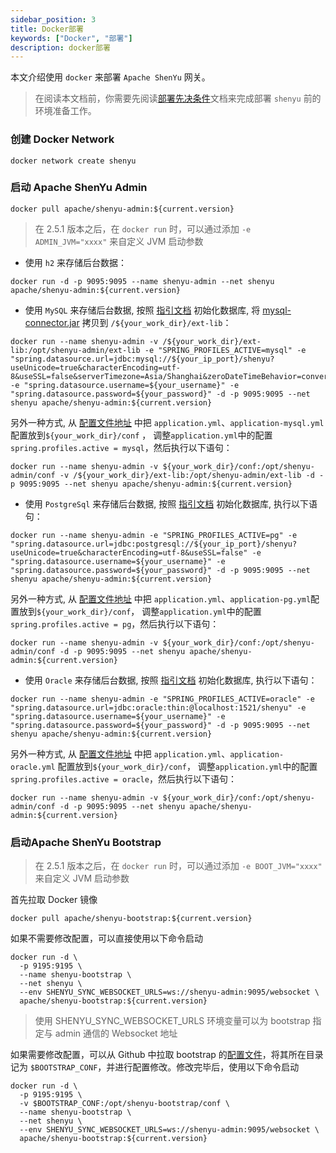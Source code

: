 ```yaml
---
sidebar_position: 3
title: Docker部署
keywords: ["Docker", "部署"]
description: docker部署
---
```


本文介绍使用 `docker` 来部署 `Apache ShenYu` 网关。

> 在阅读本文档前，你需要先阅读[部署先决条件](./deployment-before.md)文档来完成部署 `shenyu` 前的环境准备工作。

### 创建 Docker Network

```
docker network create shenyu
```

### 启动 Apache ShenYu Admin

```
docker pull apache/shenyu-admin:${current.version}
```

> 在 2.5.1 版本之后，在 `docker run` 时，可以通过添加 `-e ADMIN_JVM="xxxx"` 来自定义 JVM 启动参数

* 使用 `h2` 来存储后台数据：

```
docker run -d -p 9095:9095 --name shenyu-admin --net shenyu apache/shenyu-admin:${current.version}
```

* 使用 `MySQL` 来存储后台数据, 按照 [指引文档](./deployment-before.md#mysql) 初始化数据库, 将 [mysql-connector.jar](https://repo1.maven.org/maven2/mysql/mysql-connector-java/8.0.29/mysql-connector-java-8.0.29.jar) 拷贝到 `/${your_work_dir}/ext-lib`：

```
docker run --name shenyu-admin -v /${your_work_dir}/ext-lib:/opt/shenyu-admin/ext-lib -e "SPRING_PROFILES_ACTIVE=mysql" -e "spring.datasource.url=jdbc:mysql://${your_ip_port}/shenyu?useUnicode=true&characterEncoding=utf-8&useSSL=false&serverTimezone=Asia/Shanghai&zeroDateTimeBehavior=convertToNull" -e "spring.datasource.username=${your_username}" -e "spring.datasource.password=${your_password}" -d -p 9095:9095 --net shenyu apache/shenyu-admin:${current.version}
```

另外一种方式, 从 [配置文件地址](https://github.com/apache/shenyu/blob/master/shenyu-admin/src/main/resources/) 中把 `application.yml`、`application-mysql.yml`配置放到`${your_work_dir}/conf` ， 调整`application.yml`中的配置`spring.profiles.active = mysql`，然后执行以下语句：

```          
docker run --name shenyu-admin -v ${your_work_dir}/conf:/opt/shenyu-admin/conf -v /${your_work_dir}/ext-lib:/opt/shenyu-admin/ext-lib -d -p 9095:9095 --net shenyu apache/shenyu-admin:${current.version}
```

* 使用 `PostgreSql` 来存储后台数据, 按照 [指引文档](./deployment-before.md#postgresql) 初始化数据库, 执行以下语句：

```
docker run --name shenyu-admin -e "SPRING_PROFILES_ACTIVE=pg" -e "spring.datasource.url=jdbc:postgresql://${your_ip_port}/shenyu?useUnicode=true&characterEncoding=utf-8&useSSL=false" -e "spring.datasource.username=${your_username}" -e "spring.datasource.password=${your_password}" -d -p 9095:9095 --net shenyu apache/shenyu-admin:${current.version}
```

另外一种方式, 从 [配置文件地址](https://github.com/apache/shenyu/blob/master/shenyu-admin/src/main/resources/) 中把 `application.yml`、`application-pg.yml`配置放到`${your_work_dir}/conf`， 调整`application.yml`中的配置`spring.profiles.active = pg`，然后执行以下语句：

```
docker run --name shenyu-admin -v ${your_work_dir}/conf:/opt/shenyu-admin/conf -d -p 9095:9095 --net shenyu apache/shenyu-admin:${current.version}
```

* 使用 `Oracle` 来存储后台数据, 按照 [指引文档](./deployment-before.md#oracle) 初始化数据库, 执行以下语句：

```
docker run --name shenyu-admin -e "SPRING_PROFILES_ACTIVE=oracle" -e "spring.datasource.url=jdbc:oracle:thin:@localhost:1521/shenyu" -e "spring.datasource.username=${your_username}" -e "spring.datasource.password=${your_password}" -d -p 9095:9095 --net shenyu apache/shenyu-admin:${current.version}
```

另外一种方式, 从 [配置文件地址](https://github.com/apache/shenyu/blob/master/shenyu-admin/src/main/resources/) 中把 `application.yml`、`application-oracle.yml` 配置放到`${your_work_dir}/conf`， 调整`application.yml`中的配置`spring.profiles.active = oracle`，然后执行以下语句：

```
docker run --name shenyu-admin -v ${your_work_dir}/conf:/opt/shenyu-admin/conf -d -p 9095:9095 --net shenyu apache/shenyu-admin:${current.version}
```

### 启动Apache ShenYu Bootstrap

> 在 2.5.1 版本之后，在 `docker run` 时，可以通过添加 `-e BOOT_JVM="xxxx"` 来自定义 JVM 启动参数

首先拉取 Docker 镜像

```shell
docker pull apache/shenyu-bootstrap:${current.version}
```

如果不需要修改配置，可以直接使用以下命令启动

```shell
docker run -d \
  -p 9195:9195 \
  --name shenyu-bootstrap \
  --net shenyu \
  --env SHENYU_SYNC_WEBSOCKET_URLS=ws://shenyu-admin:9095/websocket \
  apache/shenyu-bootstrap:${current.version}
```

> 使用 SHENYU_SYNC_WEBSOCKET_URLS 环境变量可以为 bootstrap 指定与 admin 通信的 Websocket 地址

如果需要修改配置，可以从 Github 中拉取 bootstrap 的[配置文件](https://github.com/apache/shenyu/tree/master/shenyu-bootstrap/src/main/resources)，将其所在目录记为 `$BOOTSTRAP_CONF`，并进行配置修改。修改完毕后，使用以下命令启动

```shell
docker run -d \
  -p 9195:9195 \
  -v $BOOTSTRAP_CONF:/opt/shenyu-bootstrap/conf \
  --name shenyu-bootstrap \
  --net shenyu \
  --env SHENYU_SYNC_WEBSOCKET_URLS=ws://shenyu-admin:9095/websocket \
  apache/shenyu-bootstrap:${current.version}
```
